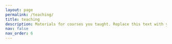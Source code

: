 ```yaml
---
layout: page
permalink: /teaching/
title: teaching
description: Materials for courses you taught. Replace this text with your description.
nav: false
nav_order: 6
---
```


<!-- For now, this page is assumed to be a static description of your courses. You can convert it to a collection similar to `_projects/` so that you can have a dedicated page for each course.

Organize your courses by years, topics, or universities, however you like! -->
